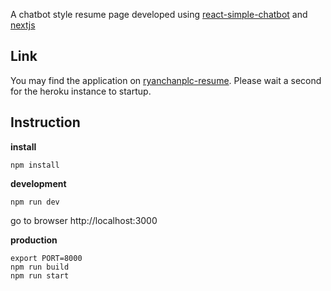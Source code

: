 A chatbot style resume page developed using [react-simple-chatbot](https://github.com/LucasBassetti/react-simple-chatbot) and [nextjs](https://github.com/zeit/next.js/)
## Link

You may find the application on [ryanchanplc-resume](http://ryanchanplc-resume.herokuapp.com/).
Please wait a second for the heroku instance to startup.

## Instruction

**install**

```
npm install
```

**development**

```
npm run dev
```

go to browser http://localhost:3000

**production**

```
export PORT=8000
npm run build
npm run start
```

